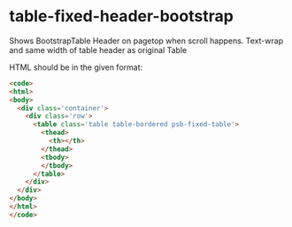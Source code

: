 # table-fixed-header-bootstrap
Shows BootstrapTable Header on pagetop when scroll happens. Text-wrap and same width of table header as original Table

HTML should be in the given format:
```html
<code>
<html>
<body>
  <div class='container'>
    <div class='row'>
      <table class='table table-bordered psb-fixed-table'>
        <thead>
          <th></th>
        </thead>
        <tbody>
        </tbody>
      </table>  
    </div>
  </div>
</body>
</html>
</code>
```
